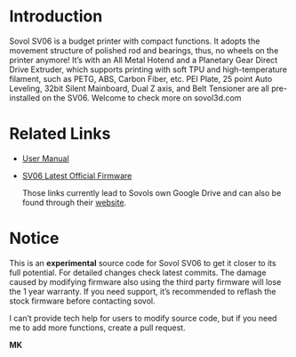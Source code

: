 # Introduction

Sovol SV06 is a budget printer with compact functions. It adopts the movement structure of polished rod and bearings, thus, no wheels on the printer anymore!
It’s with an All Metal Hotend and a Planetary Gear Direct Drive Extruder, which supports printing with soft TPU and high-temperature filament, such as PETG, ABS, Carbon Fiber, etc. 
PEI Plate, 25 point Auto Leveling, 32bit Silent Mainboard, Dual Z axis, and Belt Tensioner are all pre-installed on the SV06. Welcome to check more on sovol3d.com

# Related Links 

- [User Manual](https://drive.google.com/drive/folders/10uJUe-J0IutQSNI4IS-Tbwym4Ch8Yw6x)
- [SV06 Latest Official Firmware](https://drive.google.com/drive/folders/1YoprGOHMAwFr_Xyqo96MKqWa4PT59EiW)

  Those links currently lead to Sovols own Google Drive and can also be found through their [website](https://www.sovol3d.com/pages/download).

# Notice

This is an <b>experimental</b> source code for Sovol SV06 to get it closer to its full potential. For detailed changes check latest commits.
The damage caused by modifying firmware also using the third party firmware will lose the 1 year warranty. If you need support, it’s recommended to reflash the stock firmware before contacting sovol.

I can’t provide tech help for users to modify source code, but if you need me to add more functions, create a pull request.

<b>MK</b>





